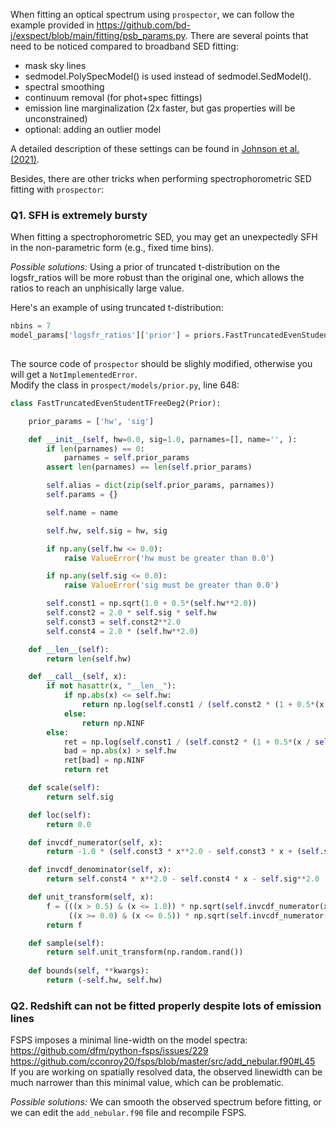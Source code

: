 When fitting an optical spectrum using ```prospector```, we can follow the example provided in https://github.com/bd-j/exspect/blob/main/fitting/psb_params.py. 
There are several points that need to be noticed compared to broadband SED fitting:

- mask sky lines
- sedmodel.PolySpecModel() is used instead of sedmodel.SedModel().
- spectral smoothing
- continuum removal (for phot+spec fittings)
- emission line marginalization (2x faster, but gas properties will be unconstrained)
- optional: adding an outlier model

A detailed description of these settings can be found in [Johnson et al. (2021)](https://ui.adsabs.harvard.edu/abs/2021ApJS..254...22J).

Besides, there are other tricks when performing spectrophorometric SED fitting with ```prospector```:

### Q1. SFH is extremely bursty

When fitting a spectrophorometric SED,  you may get an unexpectedly SFH in the non-parametric form (e.g., fixed time bins).

*Possible solutions:* Using a prior of truncated t-distribution on the logsfr_ratios will be more robust than the original one, which allows the ratios
to reach an unphisically large value.   

Here's an example of using truncated t-distribution:
```python
nbins = 7
model_params['logsfr_ratios']['prior'] = priors.FastTruncatedEvenStudentTFreeDeg2(hw=np.full(nbins-1, 10),
                                                                                  sig=np.full(nbins-1, 0.3))
```

The source code of ```prospector``` should be slighly modified, otherwise you will get a ```NotImplementedError```.   
Modify the class in ```prospect/models/prior.py```, line 648:
```python
class FastTruncatedEvenStudentTFreeDeg2(Prior):

    prior_params = ['hw', 'sig']

    def __init__(self, hw=0.0, sig=1.0, parnames=[], name='', ):
        if len(parnames) == 0:
            parnames = self.prior_params
        assert len(parnames) == len(self.prior_params)

        self.alias = dict(zip(self.prior_params, parnames))
        self.params = {}

        self.name = name

        self.hw, self.sig = hw, sig

        if np.any(self.hw <= 0.0):
            raise ValueError('hw must be greater than 0.0')

        if np.any(self.sig <= 0.0):
            raise ValueError('sig must be greater than 0.0')

        self.const1 = np.sqrt(1.0 + 0.5*(self.hw**2.0))
        self.const2 = 2.0 * self.sig * self.hw
        self.const3 = self.const2**2.0
        self.const4 = 2.0 * (self.hw**2.0)

    def __len__(self):
        return len(self.hw)

    def __call__(self, x):
        if not hasattr(x, "__len__"):
            if np.abs(x) <= self.hw:
                return np.log(self.const1 / (self.const2 * (1 + 0.5*(x / self.sig)**2.0)**1.5))
            else:
                return np.NINF
        else:
            ret = np.log(self.const1 / (self.const2 * (1 + 0.5*(x / self.sig)**2.0)**1.5))
            bad = np.abs(x) > self.hw
            ret[bad] = np.NINF
            return ret

    def scale(self):
        return self.sig

    def loc(self):
        return 0.0

    def invcdf_numerator(self, x):
        return -1.0 * (self.const3 * x**2.0 - self.const3 * x + (self.sig * self.hw)**2.0)

    def invcdf_denominator(self, x):
        return self.const4 * x**2.0 - self.const4 * x - self.sig**2.0

    def unit_transform(self, x):
        f = (((x > 0.5) & (x <= 1.0)) * np.sqrt(self.invcdf_numerator(x) / self.invcdf_denominator(x)) -
             ((x >= 0.0) & (x <= 0.5)) * np.sqrt(self.invcdf_numerator(x) / self.invcdf_denominator(x)))
        return f

    def sample(self):
        return self.unit_transform(np.random.rand())
        
    def bounds(self, **kwargs):
        return (-self.hw, self.hw)
```

### Q2. Redshift can not be fitted properly despite lots of emission lines

FSPS imposes a minimal line-width on the model spectra:  
https://github.com/dfm/python-fsps/issues/229  
https://github.com/cconroy20/fsps/blob/master/src/add_nebular.f90#L45  
If you are working on spatially resolved data, the observed linewidth can be much narrower than this minimal value, which can be problematic.

*Possible solutions:* We can smooth the observed spectrum before fitting, or we can edit the ```add_nebular.f90``` file and recompile FSPS.
